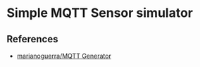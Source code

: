 # Simple MQTT Sensor simulator

## References

- [marianoguerra/MQTT Generator](https://gist.github.com/marianoguerra/be216a581ef7bc23673f501fdea0e15a)
